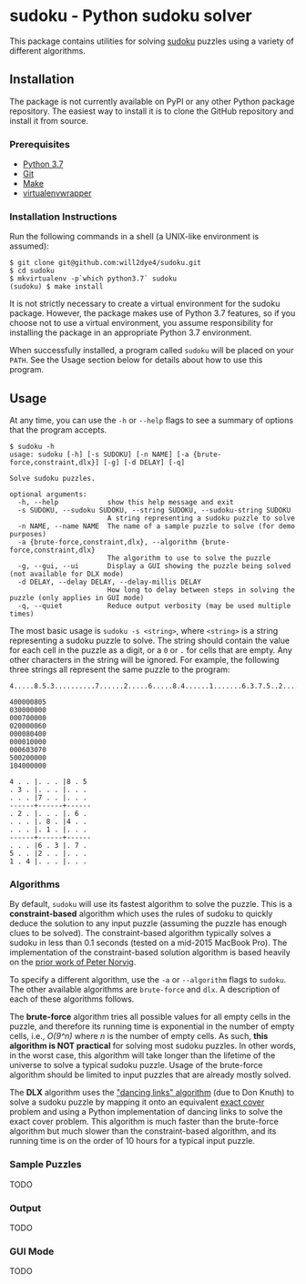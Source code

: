 # sudoku - Python sudoku solver

This package contains utilities for solving [sudoku](https://en.wikipedia.org/wiki/Sudoku) puzzles
using a variety of different algorithms.

## Installation

The package is not currently available on PyPI or any other Python package repository. The easiest
way to install it is to clone the GitHub repository and install it from source.

### Prerequisites

* [Python 3.7](https://www.python.org/downloads/release/python-370/)
* [Git](https://git-scm.com)
* [Make](https://www.gnu.org/software/make/)
* [virtualenvwrapper](https://virtualenvwrapper.readthedocs.io/en/latest/)

### Installation Instructions

Run the following commands in a shell (a UNIX-like environment is assumed):

```
$ git clone git@github.com:will2dye4/sudoku.git
$ cd sudoku
$ mkvirtualenv -p`which python3.7` sudoku
(sudoku) $ make install
```

It is not strictly necessary to create a virtual environment for the sudoku package. However, the
package makes use of Python 3.7 features, so if you choose not to use a virtual environment, you
assume responsibility for installing the package in an appropriate Python 3.7 environment.

When successfully installed, a program called `sudoku` will be placed on your `PATH`. See the Usage
section below for details about how to use this program.

## Usage

At any time, you can use the `-h` or `--help` flags to see a summary of options that the program accepts.

```
$ sudoku -h
usage: sudoku [-h] [-s SUDOKU] [-n NAME] [-a {brute-force,constraint,dlx}] [-g] [-d DELAY] [-q]

Solve sudoku puzzles.

optional arguments:
  -h, --help            show this help message and exit
  -s SUDOKU, --sudoku SUDOKU, --string SUDOKU, --sudoku-string SUDOKU
                        A string representing a sudoku puzzle to solve
  -n NAME, --name NAME  The name of a sample puzzle to solve (for demo purposes)
  -a {brute-force,constraint,dlx}, --algorithm {brute-force,constraint,dlx}
                        The algorithm to use to solve the puzzle
  -g, --gui, --ui       Display a GUI showing the puzzle being solved (not available for DLX mode)
  -d DELAY, --delay DELAY, --delay-millis DELAY
                        How long to delay between steps in solving the puzzle (only applies in GUI mode)
  -q, --quiet           Reduce output verbosity (may be used multiple times)
```

The most basic usage is `sudoku -s <string>`, where `<string>` is a string representing a sudoku
puzzle to solve. The string should contain the value for each cell in the puzzle as a digit, or
a `0` or `.` for cells that are empty. Any other characters in the string will be ignored. For
example, the following three strings all represent the same puzzle to the program:

```
4.....8.5.3..........7......2.....6.....8.4......1.......6.3.7.5..2.....1.4......
```

```
400000805
030000000
000700000
020000060
000080400
000010000
000603070
500200000
104000000
```

```
4 . . |. . . |8 . 5 
. 3 . |. . . |. . . 
. . . |7 . . |. . . 
------+------+------
. 2 . |. . . |. 6 . 
. . . |. 8 . |4 . . 
. . . |. 1 . |. . . 
------+------+------
. . . |6 . 3 |. 7 . 
5 . . |2 . . |. . . 
1 . 4 |. . . |. . . 
```

### Algorithms

By default, `sudoku` will use its fastest algorithm to solve the puzzle. This is a 
**constraint-based** algorithm which uses the rules of sudoku to quickly deduce the solution
to any input puzzle (assuming the puzzle has enough clues to be solved). The constraint-based
algorithm typically solves a sudoku in less than 0.1 seconds (tested on a mid-2015 MacBook Pro).
The implementation of the constraint-based solution algorithm is based heavily on the [prior work 
of Peter Norvig](http://norvig.com/sudoku.html).

To specify a different algorithm, use the `-a` or `--algorithm` flags to `sudoku`. The other
available algorithms are `brute-force` and `dlx`. A description of each of these algorithms follows.

The **brute-force** algorithm tries all possible values for all empty cells in the puzzle, and 
therefore its running time is exponential in the number of empty cells, i.e., *O(9^n)* where
*n* is the number of empty cells. As such, **this algorithm is NOT practical** for solving most 
sudoku puzzles. In other words, in the worst case, this algorithm will take longer than the lifetime
of the universe to solve a typical sudoku puzzle. Usage of the brute-force algorithm should be limited 
to input puzzles that are already mostly solved.

The **DLX** algorithm uses the ["dancing links" algorithm](https://arxiv.org/pdf/cs/0011047.pdf) (due to 
Don Knuth) to solve a sudoku puzzle  by mapping it onto an equivalent [exact cover](https://en.wikipedia.org/wiki/Exact_cover)
problem and using a Python implementation of dancing links to solve the exact cover problem. This 
algorithm is much faster than the brute-force algorithm but much slower than the constraint-based 
algorithm, and its running time is on the order of 10 hours for a typical input puzzle.

### Sample Puzzles

TODO

### Output

TODO

### GUI Mode

TODO
